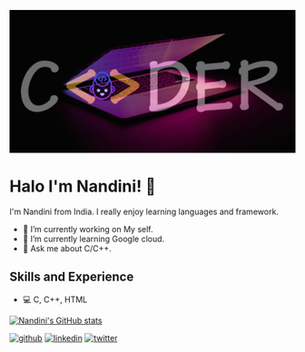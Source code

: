 ![Developer](https://github.com/nandini040/nandini040/blob/main/Twitter%20header.jpg)

# Halo I'm Nandini! 👋
I'm Nandini from India. I really enjoy learning languages and framework.

 * 🔭 I’m currently working on My self.
 * 🌱 I’m currently learning Google cloud. 
 * 💬 Ask me about C/C++. 
 

## Skills and Experience
* 💻 C, C++, HTML

[![Nandini's GitHub stats](https://github-readme-stats.vercel.app/api?username=nandini040)](https://github.com/anuraghazra/github-readme-stats)

[<img src='https://cdn.jsdelivr.net/npm/simple-icons@3.0.1/icons/github.svg' alt='github' height='40'>](https://github.com/nandini040)  [<img src='https://cdn.jsdelivr.net/npm/simple-icons@3.0.1/icons/linkedin.svg' alt='linkedin' height='40'>](https://www.linkedin.com/in/nandini-ab21731bb/ )  [<img src='https://cdn.jsdelivr.net/npm/simple-icons@3.0.1/icons/twitter.svg' alt='twitter' height='40'>](https://twitter.com/Nandini_n_a 
)  

